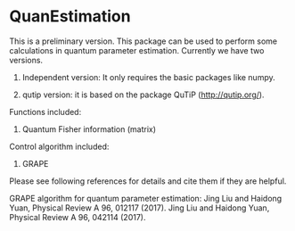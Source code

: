# QuanEstimation

This is a preliminary version. This package can be used to perform some calculations in quantum parameter estimation. 
Currently we have two versions.  

1) Independent version: It only requires the basic packages like numpy. 

2) qutip version: it is based on the package QuTiP (http://qutip.org/). 

Functions included:
1. Quantum Fisher information (matrix)

Control algorithm included:
1. GRAPE

Please see following references for details and cite them if they are helpful. 

GRAPE algorithm for quantum parameter estimation:
Jing Liu and Haidong Yuan, Physical Review A 96, 012117 (2017).
Jing Liu and Haidong Yuan, Physical Review A 96, 042114 (2017). 
